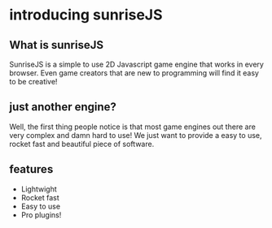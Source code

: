introducing sunriseJS
=======


What is sunriseJS
---------
SunriseJS is a simple to use 2D Javascript game engine that works in every browser. Even game creators that are new to programming will find it easy to be creative! 

just another engine?
---------
Well, the first thing people notice is that most game engines out there are very complex and damn hard to use! We just want to provide a easy to use, rocket fast and beautiful piece of software.

features
---------

* Lightwight
* Rocket fast
* Easy to use
* Pro plugins!